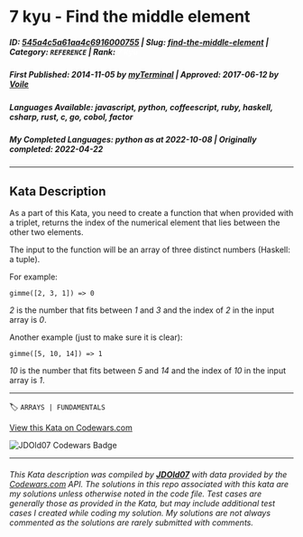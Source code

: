 # 7 kyu - Find the middle element

##### **ID**: [545a4c5a61aa4c6916000755](https://www.codewars.com/kata/545a4c5a61aa4c6916000755) | **Slug**: [find-the-middle-element](https://www.codewars.com/kata/545a4c5a61aa4c6916000755) | **Category**: `REFERENCE` | **Rank**: <span style="color:white">7 kyu</span>

##### **First Published**: 2014-11-05 ***by*** [myTerminal](https://www.codewars.com/users/myTerminal) | **Approved**: 2017-06-12 ***by*** [Voile](https://www.codewars.com/users/Voile)

##### **Languages Available**: javascript, python, coffeescript, ruby, haskell, csharp, rust, c, go, cobol, factor

##### **My Completed Languages**: python ***as at*** 2022-10-08 | **Originally completed**: 2022-04-22

---

## Kata Description


As a part of this Kata, you need to create a function that when provided with a triplet, returns the index of the numerical element that lies between the other two elements.



The input to the function will be an array of three distinct numbers (Haskell: a tuple).



For example:



    gimme([2, 3, 1]) => 0



*2* is the number that fits between *1* and *3* and the index of *2* in the input array is *0*.



Another example (just to make sure it is clear):



    gimme([5, 10, 14]) => 1

    

*10* is the number that fits between *5* and *14* and the index of *10* in the input array is *1*.

---


🏷 `ARRAYS | FUNDAMENTALS`


[View this Kata on Codewars.com](https://www.codewars.com/kata/545a4c5a61aa4c6916000755)

![](https://www.codewars.com/users/jdold07/badges/large "JDOld07 Codewars Badge")

---

###### *This Kata description was compiled by [**JDOld07**](https://tpstech.dev) with data provided by the [Codewars.com](https://www.codewars.com) API.  The solutions in this repo associated with this kata are my solutions unless otherwise noted in the code file.  Test cases are generally those as provided in the Kata, but may include additional test cases I created while coding my solution.  My solutions are not always commented as the solutions are rarely submitted with comments.*
